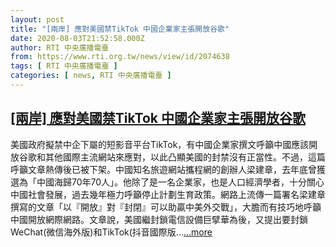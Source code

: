 ```yaml
---
layout: post
title: "[兩岸] 應對美國禁TikTok 中國企業家主張開放谷歌"
date: 2020-08-03T21:52:58.000Z
author: RTI 中央廣播電臺
from: https://www.rti.org.tw/news/view/id/2074638
tags: [ RTI 中央廣播電臺 ]
categories: [ news, RTI 中央廣播電臺 ]
---
```

<!--1596491578000-->
[[兩岸] 應對美國禁TikTok 中國企業家主張開放谷歌](https://www.rti.org.tw/news/view/id/2074638)
------

<div>
美國政府擬禁中企下屬的短影音平台TikTok，有中國企業家撰文呼籲中國應該開放谷歌和其他國際主流網站來應對，以此凸顯美國的封禁沒有正當性。不過，這篇呼籲文章熱傳後已被下架。中國知名旅遊網站攜程網的創辦人梁建章，去年底曾獲選為「中國海歸70年70人」。他除了是一名企業家，也是人口經濟學者，十分關心中國社會發展，過去幾年極力呼籲停止計劃生育政策。網路上流傳一篇署名梁建章撰寫的文章「以『開放』對『封閉』可以助贏中美外交戰」，大膽而有技巧地呼籲中國開放網際網路。文章說，美國繼封鎖電信設備巨擘華為後，又提出要封鎖WeChat(微信海外版)和TikTok(抖音國際版...<a target="_blank" href="https://www.rti.org.tw/news/view/id/2074638">...more</a>
</div>
